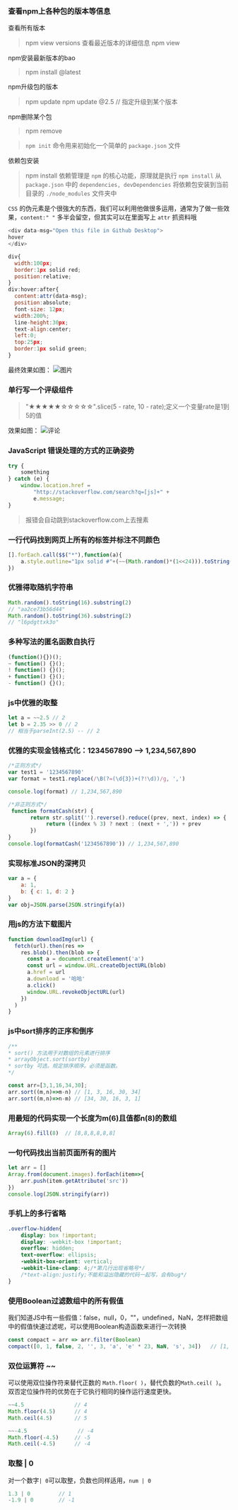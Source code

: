 
### 查看npm上各种包的版本等信息

查看所有版本
> npm view <packagename> versions 
查看最近版本的详细信息
> npm view <packagename> 

npm安装最新版本的bao
> npm install <packagename>@latest

npm升级包的版本
> npm update <packagename>
> npm update <packagename>@2.5  // 指定升级到某个版本

npm删除某个包
> npm remove <packagename>

> `npm init` 命令用来初始化一个简单的 `package.json` 文件

依赖包安装
> npm install <packagename>
> 依赖管理是 `npm` 的核心功能，原理就是执行 `npm install` 从 `package.json` 中的 `dependencies, devDependencies` 将依赖包安装到当前目录的 `./node_modules` 文件夹中


`CSS` 的伪元素是个很強大的东西，我们可以利用他做很多运用，通常为了做一些效果，`content:" "` 多半会留空，但其实可以在里面写上 `attr` 抓资料哦

```js
<div data-msg="Open this file in Github Desktop">  
hover
</div>

div{
  width:100px;
  border:1px solid red;  
  position:relative;
}
div:hover:after{
  content:attr(data-msg);
  position:absolute;
  font-size: 12px;
  width:200%;
  line-height:30px;
  text-align:center;
  left:0;
  top:25px;
  border:1px solid green;
}
```

最终效果如图：
![图片](https://i.loli.net/2019/04/06/5ca8625e475dc.png)

### 单行写一个评级组件
> "★★★★★☆☆☆☆☆".slice(5 - rate, 10 - rate);定义一个变量rate是1到5的值

效果如图：
![评论](https://i.loli.net/2019/04/06/5ca863ab0a5f7.png)

### JavaScript 错误处理的方式的正确姿势
```js
try {
    something
} catch (e) {
    window.location.href =
        "http://stackoverflow.com/search?q=[js]+" +
        e.message;
}
```
> 报错会自动跳到stackoverflow.com上去搜素

### 一行代码找到网页上所有的标签并标注不同颜色
```js
[].forEach.call($$("*"),function(a){
    a.style.outline="1px solid #"+(~~(Math.random()*(1<<24))).toString(16)
})
```

### 优雅得取随机字符串
```js
Math.random().toString(16).substring(2)
// "aa2ce73b56d44"
Math.random().toString(36).substring(2) 
// "l6pdgttxk3o"
```

### 多种写法的匿名函数自执行
```js
(function(){})();
~ function() {}();
! function() {}();
+ function() {}();
- function() {}();
```

### js中优雅的取整
```js
let a = ~~2.5 // 2
let b = 2.35 >> 0 // 2
// 相当于parseInt(2.5) -- // 2 
```

### 优雅的实现金钱格式化：1234567890 --> 1,234,567,890
```js
/*正则方式*/
var test1 = '1234567890'
var format = test1.replace(/\B(?=(\d{3})+(?!\d))/g, ',')

console.log(format) // 1,234,567,890

/*非正则方式*/
 function formatCash(str) {
       return str.split('').reverse().reduce((prev, next, index) => {
            return ((index % 3) ? next : (next + ',')) + prev
       })
}
console.log(formatCash('1234567890')) // 1,234,567,890
```

### 实现标准JSON的深拷贝
```js
var a = {
    a: 1,
    b: { c: 1, d: 2 }
}
var obj=JSON.parse(JSON.stringify(a))
```
### 用js的方法下载图片
```js
function downloadImg(url) { 
  fetch(url).then(res =>
    res.blob().then(blob => {
      const a = document.createElement('a')
      const url = window.URL.createObjectURL(blob)
      a.href = url
      a.download = '哈哈'
      a.click()
      window.URL.revokeObjectURL(url)
    })
  )
}
```

### js中sort排序的正序和倒序
```js
/**
* sort() 方法用于对数组的元素进行排序
* arrayObject.sort(sortby)
* sortby 可选。规定排序顺序。必须是函数。
*/

const arr=[3,1,16,34,30];
arr.sort((m,n)=>m-n) // [1, 3, 16, 30, 34]
arr.sort((m,n)=>n-m) // [34, 30, 16, 3, 1]
```

### 用最短的代码实现一个长度为m(6)且值都n(8)的数组
```js
Array(6).fill(8)  // [8,8,8,8,8,8]
```
### 一句代码找出当前页面所有的图片
```js
let arr = []
Array.from(document.images).forEach(item=>{
	arr.push(item.getAttribute('src'))
})
console.log(JSON.stringify(arr))
```

### 手机上的多行省略
```css
.overflow-hidden{
    display: box !important;
    display: -webkit-box !important;
    overflow: hidden;
    text-overflow: ellipsis;
    -webkit-box-orient: vertical;
    -webkit-line-clamp: 4;/*第几行出现省略号*/
    /*text-align:justify;不能和溢出隐藏的代码一起写，会有bug*/
}

```

### 使用Boolean过滤数组中的所有假值
我们知道JS中有一些假值：false，null，0，""，undefined，NaN，怎样把数组中的假值快速过滤呢，可以使用Boolean构造函数来进行一次转换
```js
const compact = arr => arr.filter(Boolean)
compact([0, 1, false, 2, '', 3, 'a', 'e' * 23, NaN, 's', 34])   // [1, 2, 3, "a", "s", 34]
```

### 双位运算符 ~~
可以使用双位操作符来替代正数的 `Math.floor( )`，替代负数的`Math.ceil( )`。双否定位操作符的优势在于它执行相同的操作运行速度更快。
```js
~~4.5                // 4
Math.floor(4.5)      // 4
Math.ceil(4.5)       // 5

~~-4.5                // -4
Math.floor(-4.5)     // -5
Math.ceil(-4.5)      // -4
```

### 取整 | 0
对一个数字`| 0`可以取整，负数也同样适用，`num | 0`
```js
1.3 | 0         // 1
-1.9 | 0        // -1
```
